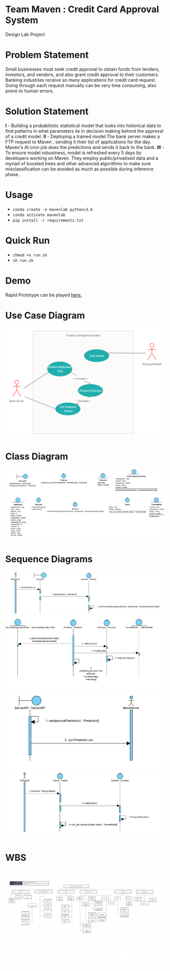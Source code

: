# Team Maven : Credit Card Approval System
Design Lab Project 
# Problem Statement
Small businesses must seek credit approval to obtain funds from lenders, investors, and vendors, and also grant credit approval to their customers. Banking industries receive so many applications for credit card request. Going through each request manually can be very time consuming, also prone to human errors. 
# Solution Statement
**I** - Building a probabilistic statistical model that looks into historical data to find patterns in what parameters lie in decision making behind the approval of a credit model.
**II** - Deploying a trained model.The bank server makes a FTP request to Maven , sending it their list of applications for the day. Maven's AI cron job does the predictions and sends it back to the bank.
**III** - To ensure model robustness, model is refreshed every 5 days by developers working on Maven. They employ public/privatised data and a myriad of boosted trees and other advanced algorithms to make sure misclassification can be avoided as much as possible during inference phase. 

# Usage
- `conda create -n mavenlab python=3.6`
- `conda activate mavenlab`
- `pip install -r requirements.txt`

# Quick Run
- `chmod +x run.sh`
- `sh run.sh`

# Demo
Rapid Prototype can be played [here.](https://colab.research.google.com/drive/1bk8envVjTJP6UuSj83m3EVf3DWUkr-xt)
# Use Case Diagram
![](images/uc.png)

# Class Diagram
![](images/ClassDiagram.png)

# Sequence Diagrams
![Sanitizing the Data](images/SanitizingTheData.png)
![Performing Prediction](images/PerformingThePrediction.png)
![Get Predicted Output](images/GetPredictionOutput.png)
![Train Model](images/TrainModelMaven.png)

# WBS
![](images/WBS.png)
